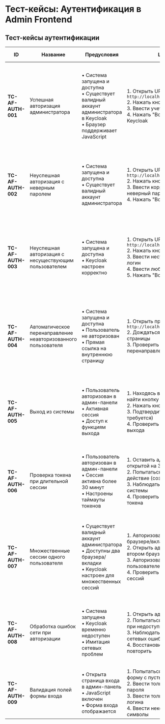 # Тест-кейсы: Аутентификация в Admin Frontend

## Тест-кейсы аутентификации

| ID | Название | Предусловия | Шаги | Данные тестирования | Ожидаемый результат |
|---|---|---|---|---|---|
| **TC-AF-AUTH-001** | Успешная авторизация администратора | • Система запущена и доступна<br>• Существует валидный аккаунт администратора в Keycloak<br>• Браузер поддерживает JavaScript | 1. Открыть URL: `http://localhost:8080`<br>2. Нажать кнопку "Войти"<br>3. Ввести учетные данные<br>4. Нажать "Войти" в форме Keycloak | **Логин**: admin@test.com<br>**Пароль**: AdminPass123!<br>**Роль**: admin | • Перенаправление на главную страницу админ-панели<br>• Отображение навигационного меню<br>• Имя пользователя в заголовке<br>• Доступ ко всем административным функциям |
| **TC-AF-AUTH-002** | Неуспешная авторизация с неверным паролем | • Система запущена и доступна<br>• Существует валидный аккаунт администратора | 1. Открыть URL: `http://localhost:8080`<br>2. Нажать кнопку "Войти"<br>3. Ввести корректный логин и неверный пароль<br>4. Нажать "Войти" | **Логин**: admin@test.com<br>**Пароль**: WrongPassword123<br>**Ожидаемая ошибка**: Invalid credentials | • Сообщение об ошибке аутентификации<br>• Пользователь остается на странице входа<br>• Доступ к админ-панели не предоставлен<br>• Форма входа остается активной |
| **TC-AF-AUTH-003** | Неуспешная авторизация с несуществующим пользователем | • Система запущена и доступна<br>• Keycloak настроен корректно | 1. Открыть URL: `http://localhost:8080`<br>2. Нажать кнопку "Войти"<br>3. Ввести несуществующий логин<br>4. Ввести любой пароль<br>5. Нажать "Войти" | **Логин**: nonexistent@test.com<br>**Пароль**: AnyPassword123<br>**Ожидаемая ошибка**: User not found | • Сообщение "Пользователь не найден"<br>• Пользователь остается на странице входа<br>• Доступ к админ-панели не предоставлен<br>• Возможность повторной попытки входа |
| **TC-AF-AUTH-004** | Автоматическое перенаправление неавторизованного пользователя | • Система запущена и доступна<br>• Пользователь не авторизован<br>• Прямая ссылка на внутреннюю страницу | 1. Открыть прямую ссылку: `http://localhost:8080/products`<br>2. Дождаться загрузки страницы<br>3. Проверить URL после перенаправления | **URL**: http://localhost:8080/products<br>**Статус**: Неавторизован<br>**Ожидаемое перенаправление**: Keycloak login | • Автоматическое перенаправление на Keycloak<br>• Внутренние страницы недоступны<br>• После авторизации - возврат на запрошенную страницу<br>• Сохранение изначального URL |
| **TC-AF-AUTH-005** | Выход из системы | • Пользователь авторизован в админ-панели<br>• Активная сессия<br>• Доступ к функциям выхода | 1. Находясь в админ-панели, найти кнопку "Выйти"<br>2. Нажать кнопку выхода<br>3. Подтвердить выход (если требуется)<br>4. Проверить состояние после выхода | **Текущий статус**: Авторизован<br>**Действие**: Logout<br>**Подтверждение**: Да | • Перенаправление на страницу входа<br>• Завершение сессии<br>• Требование повторной авторизации для доступа<br>• Очистка токенов аутентификации |
| **TC-AF-AUTH-006** | Проверка токена при длительной сессии | • Пользователь авторизован в админ-панели<br>• Сессия активна более 30 минут<br>• Настроены таймауты токенов | 1. Оставить админ-панель открытой на 30+ минут<br>2. Попытаться выполнить действие (создать запись)<br>3. Наблюдать поведение системы<br>4. Проверить обновление токена | **Время сессии**: 35 минут<br>**Действие**: Создание продукта<br>**Токен**: Истекший<br>**Обновление**: Автоматическое | • Автоматическое обновление токена ИЛИ<br>• Запрос повторной авторизации<br>• Уведомление об обновлении сессии<br>• Сохранение данных при обновлении |
| **TC-AF-AUTH-007** | Множественные сессии одного пользователя | • Существует валидный аккаунт администратора<br>• Доступны два браузера/вкладки<br>• Keycloak настроен для множественных сессий | 1. Авторизоваться в первом браузере/вкладке<br>2. Открыть админ-панель во втором браузере<br>3. Авторизоваться тем же пользователем<br>4. Проверить работу обеих сессий | **Пользователь**: admin@test.com<br>**Браузер 1**: Chrome<br>**Браузер 2**: Firefox<br>**Политика**: Multiple sessions allowed | • Обе сессии работают корректно ИЛИ<br>• Уведомление о множественных сессиях ИЛИ<br>• Автоматическое завершение предыдущей сессии<br>• Соответствие политике безопасности |
| **TC-AF-AUTH-008** | Обработка ошибок сети при авторизации | • Система запущена<br>• Keycloak временно недоступен<br>• Имитация сетевых проблем | 1. Открыть админ-панель<br>2. Попытаться авторизоваться при недоступном Keycloak<br>3. Наблюдать поведение при сетевых ошибках<br>4. Восстановить соединение и повторить | **Keycloak**: Недоступен<br>**Сеть**: Timeout/Connection refused<br>**Логин**: admin@test.com<br>**Пароль**: AdminPass123! | • Понятное сообщение об ошибке сети<br>• Предложение повторить попытку<br>• Система остается отзывчивой<br>• Автоматическое восстановление при доступности |
| **TC-AF-AUTH-009** | Валидация полей формы входа | • Открыта страница входа в админ-панель<br>• JavaScript включен<br>• Форма входа отображается | 1. Попытаться отправить форму с пустыми полями<br>2. Ввести только логин без пароля<br>3. Ввести только пароль без логина<br>4. Ввести некорректные символы | **Тест 1**: Пустые поля<br>**Тест 2**: Логин: admin@test.com, Пароль: пустой<br>**Тест 3**: Логин: пустой, Пароль: password<br>**Тест 4**: Логин: <script>, Пароль: ' OR 1=1 | • Сообщения валидации для каждого поля<br>• Форма не отправляется с невалидными данными<br>• Четкие инструкции по исправлению<br>• Защита от XSS и инъекций |
| **TC-AF-AUTH-010** | Интеграция с Keycloak SSO | • Пользователь авторизован в другом приложении через Keycloak<br>• Настроен SSO между приложениями<br>• Общий realm в Keycloak | 1. Авторизоваться в другом приложении с Keycloak<br>2. Открыть админ-панель в новой вкладке<br>3. Наблюдать процесс авторизации<br>4. Проверить применение ролей | **Другое приложение**: Seller Frontend<br>**Пользователь**: admin@test.com<br>**Роль**: admin<br>**SSO**: Включен | • Автоматическая авторизация без ввода данных<br>• Корректная работа SSO<br>• Правильное применение ролей и прав<br>• Синхронизация сессий между приложениями |

---

## TC-AF-AUTH-002: Неуспешная авторизация с неверным паролем
**Приоритет**: Высокий  
**Теги**: `#frontend` `#admin` `#auth` `#negative` `#high`

### Предусловия
- Система запущена и доступна
- Существует валидный аккаунт администратора в Keycloak

### Шаги выполнения
1. Открыть URL админ-панели: `http://localhost:8080`
2. Нажать кнопку "Войти"
3. Ввести корректный логин и неверный пароль
4. Нажать кнопку "Войти"

### Ожидаемый результат
- Отображается сообщение об ошибке аутентификации
- Пользователь остается на странице входа
- Доступ к админ-панели не предоставлен

### Постусловия
- Пользователь не авторизован
- Сессия не создана

---

## TC-AF-AUTH-003: Неуспешная авторизация с несуществующим пользователем
**Приоритет**: Высокий  
**Теги**: `#frontend` `#admin` `#auth` `#negative` `#high`

### Предусловия
- Система запущена и доступна

### Шаги выполнения
1. Открыть URL админ-панели: `http://localhost:8080`
2. Нажать кнопку "Войти"
3. Ввести несуществующий логин и любой пароль
4. Нажать кнопку "Войти"

### Ожидаемый результат
- Отображается сообщение об ошибке "Пользователь не найден"
- Пользователь остается на странице входа
- Доступ к админ-панели не предоставлен

---

## TC-AF-AUTH-004: Автоматическое перенаправление неавторизованного пользователя
**Приоритет**: Критический  
**Теги**: `#frontend` `#admin` `#auth` `#security` `#critical`

### Предусловия
- Система запущена и доступна
- Пользователь не авторизован

### Шаги выполнения
1. Открыть прямую ссылку на внутреннюю страницу админ-панели
   Например: `http://localhost:8080/products`
2. Дождаться загрузки страницы

### Ожидаемый результат
- Пользователь автоматически перенаправлен на страницу входа Keycloak
- Внутренние страницы админ-панели недоступны
- После успешной авторизации пользователь перенаправлен на изначально запрошенную страницу

---

## TC-AF-AUTH-005: Выход из системы
**Приоритет**: Высокий  
**Теги**: `#frontend` `#admin` `#auth` `#high`

### Предусловия
- Пользователь авторизован в админ-панели

### Шаги выполнения
1. Находясь в админ-панели, найти кнопку "Выйти" или "Logout"
2. Нажать кнопку выхода
3. Подтвердить выход (если требуется)

### Ожидаемый результат
- Пользователь перенаправлен на страницу входа
- Сессия завершена
- При попытке вернуться на внутренние страницы требуется повторная авторизация

### Постусловия
- Пользователь не авторизован
- Сессия завершена

---

## TC-AF-AUTH-006: Проверка токена при длительной сессии
**Приоритет**: Средний  
**Теги**: `#frontend` `#admin` `#auth` `#session` `#medium`

### Предусловия
- Пользователь авторизован в админ-панели
- Сессия активна более 30 минут

### Шаги выполнения
1. Оставить админ-панель открытой на 30+ минут
2. Попытаться выполнить любое действие (например, создать запись)
3. Наблюдать поведение системы

### Ожидаемый результат
- Система автоматически обновляет токен или запрашивает повторную авторизацию
- Пользователь уведомлен о необходимости обновления сессии
- Данные не теряются при обновлении токена

---

## TC-AF-AUTH-007: Множественные сессии одного пользователя
**Приоритет**: Средний  
**Теги**: `#frontend` `#admin` `#auth` `#session` `#medium`

### Предусловия
- Существует валидный аккаунт администратора

### Шаги выполнения
1. Авторизоваться в админ-панели в первом браузере/вкладке
2. Открыть админ-панель во втором браузере/вкладке
3. Авторизоваться тем же пользователем
4. Проверить работу обеих сессий

### Ожидаемый результат
- Обе сессии работают корректно ИЛИ
- Система уведомляет о множественных сессиях ИЛИ
- Предыдущая сессия завершается автоматически

---

## TC-AF-AUTH-008: Обработка ошибок сети при авторизации
**Приоритет**: Высокий  
**Теги**: `#frontend` `#admin` `#auth` `#network` `#high`

### Предусловия
- Система запущена
- Keycloak временно недоступен или есть проблемы с сетью

### Шаги выполнения
1. Открыть админ-панель
2. Попытаться авторизоваться
3. Наблюдать поведение при сетевых ошибках

### Ожидаемый результат
- Отображается понятное сообщение об ошибке сети
- Предлагается повторить попытку
- Система не "зависает" и остается отзывчивой

---

## TC-AF-AUTH-009: Валидация полей формы входа
**Приоритет**: Средний  
**Теги**: `#frontend` `#admin` `#auth` `#validation` `#medium`

### Предусловия
- Открыта страница входа в админ-панель

### Шаги выполнения
1. Попытаться отправить форму с пустыми полями
2. Ввести только логин без пароля
3. Ввести только пароль без логина
4. Ввести некорректные символы в поля

### Ожидаемый результат
- Отображаются соответствующие сообщения валидации
- Форма не отправляется с невалидными данными
- Пользователь получает четкие инструкции по исправлению

---

## TC-AF-AUTH-010: Интеграция с Keycloak SSO
**Приоритет**: Критический  
**Теги**: `#frontend` `#admin` `#auth` `#keycloak` `#sso` `#critical`

### Предусловия
- Пользователь уже авторизован в другом приложении через Keycloak SSO

### Шаги выполнения
1. Авторизоваться в другом приложении, использующем тот же Keycloak
2. Открыть админ-панель в новой вкладке
3. Наблюдать процесс авторизации

### Ожидаемый результат
- Пользователь автоматически авторизован в админ-панели без ввода учетных данных
- SSO работает корректно
- Роли и права доступа применяются правильно

